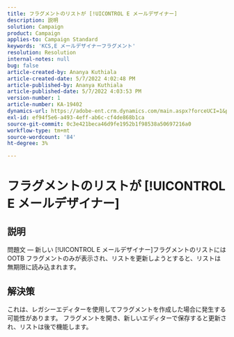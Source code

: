 ```yaml
---
title: フラグメントのリストが [!UICONTROL E メールデザイナー]
description: 説明
solution: Campaign
product: Campaign
applies-to: Campaign Standard
keywords: 'KCS,E メールデザイナーフラグメント'
resolution: Resolution
internal-notes: null
bug: false
article-created-by: Ananya Kuthiala
article-created-date: 5/7/2022 4:02:48 PM
article-published-by: Ananya Kuthiala
article-published-date: 5/7/2022 4:03:53 PM
version-number: 1
article-number: KA-19402
dynamics-url: https://adobe-ent.crm.dynamics.com/main.aspx?forceUCI=1&pagetype=entityrecord&etn=knowledgearticle&id=36b31c1e-1fce-ec11-a7b5-0022480a8e40
exl-id: ef94f5e6-a493-4eff-ab6c-cf4de868b1ca
source-git-commit: 0c3e421beca46d9fe1952b1f98538a50697216a0
workflow-type: tm+mt
source-wordcount: '84'
ht-degree: 3%

---
```


# フラグメントのリストが [!UICONTROL E メールデザイナー]

## 説明

問題文 — 新しい [!UICONTROL E メールデザイナー]フラグメントのリストには OOTB フラグメントのみが表示され、リストを更新しようとすると、リストは無期限に読み込まれます。

## 解決策


これは、レガシーエディターを使用してフラグメントを作成した場合に発生する可能性があります。 フラグメントを開き、新しいエディターで保存すると更新され、リストは後で機能します。

